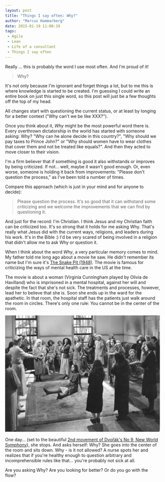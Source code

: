 ```yaml
---
layout: post
title: "Things I say often: Why?"
author: "Marcus Hammarberg"
date: 2015-01-19 11:08:19
tags:
 - Agile
 - Lean
 - Life of a consultant
 - Things I say often
---
```


Really ... this is probably the word I use most often. And I'm proud of it!

> Why?

It's not only because I'm ignorant and forget things a lot, but to me this is where knowledge is started to be created. I'm guessing I could write an entire book on just this single word, so this post will just be a few thoughts off the top of my head.

All changes start with questioning the current status, or at least by longing for a better context ("Why can't we be like XXX?").

Once you think about it, *Why* might be the most powerful word there is. Every overthrown dictatorship in the world has started with someone asking: Why? "Why can he alone decide in this country?", "Why should we pay taxes to Prince John?" or "Why should women have to wear clothes that cover them and not be treated like equals?". And then they acted to move closer to their vision.

I'm a firm believer that if something is good it also withstands or improves by being criticized. If not... well, maybe it wasn't good enough. Or, even worse, someone is holding it back from improvements: "Please don't question the process," as I've been told a number of times.

Compare this approach (which is just in your mind and for anyone to decide):

> Please question the process. It's so good that it can withstand some criticizing and we welcome the improvements that we can find by questioning it.

And just for the record: I'm Christian. I think Jesus and my Christian faith can be criticized too. It's so strong that it holds for me asking Why. That's really what Jesus did with the current ways, religions, and leaders during his work. It's in the Bible :) I'd be very scared of being involved in a religion that didn't allow me to ask Why or question it.

When I think about the word *Why*, a very particular memory comes to mind. My father told me long ago about a movie he saw. He didn't remember its name but I'm sure it's [The Snake Pit (1948)](http://www.imdb.com/title/tt0040806/). The movie is famous for criticizing the ways of mental health care in the US at the time.

The movie is about a woman (Virginia Cunningham played by Olivia de Havilland) who is imprisoned in a mental hospital, against her will and despite the fact that she's not sick. The treatments and processes, however, lead her to believe that she is. Soon she ends up in the ward for the apathetic. In that room, the hospital staff has the patients just walk around the room in circles. There's only one rule: You cannot be in the center of the room.

![The Snake Pit](/img/whythesnakepit.jpg)

One day... (set to the beautiful [2nd movement of Dvořák's No 9, New World Symphony](http://www.youtube.com/watch?v=_z6gms666Xk)), she stops. And asks herself: Why? She goes into the center of the room and sits down. Why - is it not allowed? A nurse spots her and realizes that if you're healthy enough to question arbitrary and incomprehensible rules like that... you're probably not sick at all.

Are you asking Why?
Are you looking for better?
Or do you go with the flow?
